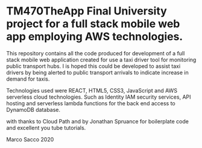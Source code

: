 # TM470TheApp Final University project for a full stack mobile web app employing AWS technologies.

This repository contains all the code produced for development of a full stack mobile web application created for use a taxi driver tool for monitoring public transport hubs. I is hoped this could be developed to assist taxi drivers by being alerted to public transport arrivals to indicate increase in demand for taxis. 

Technologies used were REACT, HTML5, CSS3, JavaScript and AWS serverless cloud technologies. Such as Identity IAM security services, API hosting and serverless lambda functions for the back end access to DynamoDB database.

with thanks to Cloud Path and by Jonathan Spruance for boilerplate code and excellent you tube tutorials.

Marco Sacco 2020
